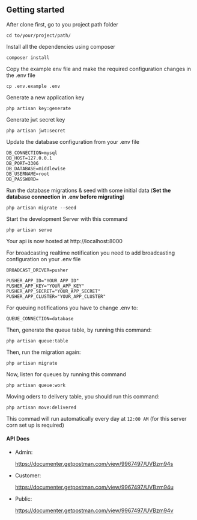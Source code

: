 ## Getting started

After clone first, go to you project path folder

    cd to/your/project/path/  

Install all the dependencies using composer

    composer install

Copy the example env file and make the required configuration changes in the .env file

    cp .env.example .env

Generate a new application key

    php artisan key:generate

Generate jwt secret key

    php artisan jwt:secret

Update the database configuration from your .env file

    DB_CONNECTION=mysql
    DB_HOST=127.0.0.1
    DB_PORT=3306
    DB_DATABASE=middlewise
    DB_USERNAME=root
    DB_PASSWORD=


Run the database migrations & seed with some initial data (**Set the database connection in .env before migrating**)

    php artisan migrate --seed

Start the development Server with this command

    php artisan serve

Your api is now hosted at http://localhost:8000

For broadcasting realtime notification you need to add broadcasting configuration on your .env file

    BROADCAST_DRIVER=pusher

    PUSHER_APP_ID="YOUR_APP_ID"
    PUSHER_APP_KEY="YOUR_APP_KEY"
    PUSHER_APP_SECRET="YOUR_APP_SECRET"
    PUSHER_APP_CLUSTER="YOUR_APP_CLUSTER"

For queuing notifications you have to change .env to:

    QUEUE_CONNECTION=database

Then, generate the queue table, by running this command:

    php artisan queue:table

Then, run the migration again:

    php artisan migrate

Now, listen for queues by running this command 

    php artisan queue:work

Moving oders to delivery table, you should run this command:

    php artisan move:delivered

This commad will run automatically every day at `12:00 AM` (for this server corn set up is required)

#### API Docs


* Admin: 

    https://documenter.getpostman.com/view/9967497/UVBzm94s

* Customer:

    https://documenter.getpostman.com/view/9967497/UVBzm94u

* Public:

    https://documenter.getpostman.com/view/9967497/UVBzm94v

